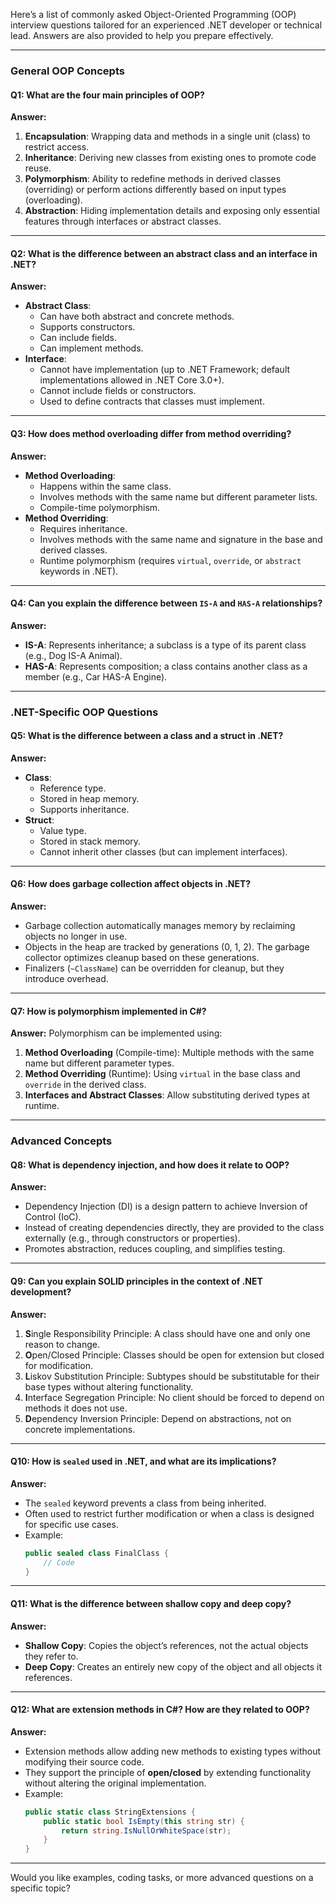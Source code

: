 Here’s a list of commonly asked Object-Oriented Programming (OOP) interview questions tailored for an experienced .NET developer or technical lead. Answers are also provided to help you prepare effectively.

---

### **General OOP Concepts**
#### Q1: What are the four main principles of OOP?
**Answer:**
1. **Encapsulation**: Wrapping data and methods in a single unit (class) to restrict access.
2. **Inheritance**: Deriving new classes from existing ones to promote code reuse.
3. **Polymorphism**: Ability to redefine methods in derived classes (overriding) or perform actions differently based on input types (overloading).
4. **Abstraction**: Hiding implementation details and exposing only essential features through interfaces or abstract classes.

---

#### Q2: What is the difference between an abstract class and an interface in .NET?
**Answer:**
- **Abstract Class**:
  - Can have both abstract and concrete methods.
  - Supports constructors.
  - Can include fields.
  - Can implement methods.
- **Interface**:
  - Cannot have implementation (up to .NET Framework; default implementations allowed in .NET Core 3.0+).
  - Cannot include fields or constructors.
  - Used to define contracts that classes must implement.

---

#### Q3: How does method overloading differ from method overriding?
**Answer:**
- **Method Overloading**:
  - Happens within the same class.
  - Involves methods with the same name but different parameter lists.
  - Compile-time polymorphism.
- **Method Overriding**:
  - Requires inheritance.
  - Involves methods with the same name and signature in the base and derived classes.
  - Runtime polymorphism (requires `virtual`, `override`, or `abstract` keywords in .NET).

---

#### Q4: Can you explain the difference between `IS-A` and `HAS-A` relationships?
**Answer:**
- **IS-A**: Represents inheritance; a subclass is a type of its parent class (e.g., Dog IS-A Animal).
- **HAS-A**: Represents composition; a class contains another class as a member (e.g., Car HAS-A Engine).

---

### **.NET-Specific OOP Questions**
#### Q5: What is the difference between a class and a struct in .NET?
**Answer:**
- **Class**:
  - Reference type.
  - Stored in heap memory.
  - Supports inheritance.
- **Struct**:
  - Value type.
  - Stored in stack memory.
  - Cannot inherit other classes (but can implement interfaces).

---

#### Q6: How does garbage collection affect objects in .NET?
**Answer:**
- Garbage collection automatically manages memory by reclaiming objects no longer in use.
- Objects in the heap are tracked by generations (0, 1, 2). The garbage collector optimizes cleanup based on these generations.
- Finalizers (`~ClassName`) can be overridden for cleanup, but they introduce overhead.

---

#### Q7: How is polymorphism implemented in C#?
**Answer:**
Polymorphism can be implemented using:
1. **Method Overloading** (Compile-time): Multiple methods with the same name but different parameter types.
2. **Method Overriding** (Runtime): Using `virtual` in the base class and `override` in the derived class.
3. **Interfaces and Abstract Classes**: Allow substituting derived types at runtime.

---

### **Advanced Concepts**
#### Q8: What is dependency injection, and how does it relate to OOP?
**Answer:**
- Dependency Injection (DI) is a design pattern to achieve Inversion of Control (IoC).
- Instead of creating dependencies directly, they are provided to the class externally (e.g., through constructors or properties).
- Promotes abstraction, reduces coupling, and simplifies testing.

---

#### Q9: Can you explain SOLID principles in the context of .NET development?
**Answer:**
1. **S**ingle Responsibility Principle: A class should have one and only one reason to change.
2. **O**pen/Closed Principle: Classes should be open for extension but closed for modification.
3. **L**iskov Substitution Principle: Subtypes should be substitutable for their base types without altering functionality.
4. **I**nterface Segregation Principle: No client should be forced to depend on methods it does not use.
5. **D**ependency Inversion Principle: Depend on abstractions, not on concrete implementations.

---

#### Q10: How is `sealed` used in .NET, and what are its implications?
**Answer:**
- The `sealed` keyword prevents a class from being inherited.
- Often used to restrict further modification or when a class is designed for specific use cases.
- Example:
  ```csharp
  public sealed class FinalClass {
      // Code
  }
  ```

---

#### Q11: What is the difference between shallow copy and deep copy?
**Answer:**
- **Shallow Copy**: Copies the object’s references, not the actual objects they refer to.
- **Deep Copy**: Creates an entirely new copy of the object and all objects it references.

---

#### Q12: What are extension methods in C#? How are they related to OOP?
**Answer:**
- Extension methods allow adding new methods to existing types without modifying their source code.
- They support the principle of **open/closed** by extending functionality without altering the original implementation.
- Example:
  ```csharp
  public static class StringExtensions {
      public static bool IsEmpty(this string str) {
          return string.IsNullOrWhiteSpace(str);
      }
  }
  ```

---

Would you like examples, coding tasks, or more advanced questions on a specific topic?
